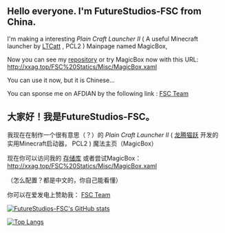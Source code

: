 ## Hello everyone. I'm FutureStudios-FSC from China.

I'm making a interesting *Plain Craft Launcher II* ( A useful Minecraft launcher by [LTCatt](https://github.com/LTCatt) , PCL2 ) Mainpage named MagicBox,

Now you can see my [repository](https://github.com/FutureStudios-FSC/PCL-Mainpage-MagicBox) or try MagicBox now with this URL: http://xxag.top/FSC%20Statics/Misc/MagicBox.xaml

You can use it now, but it is Chinese...

You can sponse me on AFDIAN by the following link : [FSC Team](https://afdian.net/a/fsc-team)

## 大家好！我是FutureStudios-FSC。

我现在在制作一个很有意思（？）的 *Plain Craft Launcher II* ( [龙腾猫跃](https://github.com/LTCatt) 开发的实用Minecraft启动器， PCL2 ) 魔法主页（MagicBox）

现在你可以访问我的 [存储库](https://github.com/FutureStudios-FSC/PCL-Mainpage-MagicBox) 或者尝试MagicBox： http://xxag.top/FSC%20Statics/Misc/MagicBox.xaml

（怎么配置？都是中文的，你自己能看懂）

你可以在爱发电上赞助我： [FSC Team](https://afdian.net/a/fsc-team)

[![FutureStudios-FSC's GitHub stats](https://github-readme-stats.vercel.app/api?username=FutureStudios-FSC&theme=radical)](https://github.com/anuraghazra/github-readme-stats)

[![Top Langs](https://github-readme-stats.vercel.app/api/top-langs/?username=FutureStudios-FSC&layout=compact&theme=radical)](https://github.com/anuraghazra/github-readme-stats)
